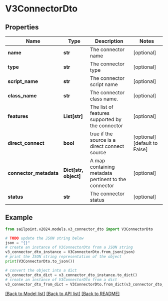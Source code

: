 # V3ConnectorDto


## Properties

Name | Type | Description | Notes
------------ | ------------- | ------------- | -------------
**name** | **str** | The connector name | [optional] 
**type** | **str** | The connector type | [optional] 
**script_name** | **str** | The connector script name | [optional] 
**class_name** | **str** | The connector class name. | [optional] 
**features** | **List[str]** | The list of features supported by the connector | [optional] 
**direct_connect** | **bool** | true if the source is a direct connect source | [optional] [default to False]
**connector_metadata** | **Dict[str, object]** | A map containing metadata pertinent to the connector | [optional] 
**status** | **str** | The connector status | [optional] 

## Example

```python
from sailpoint.v2024.models.v3_connector_dto import V3ConnectorDto

# TODO update the JSON string below
json = "{}"
# create an instance of V3ConnectorDto from a JSON string
v3_connector_dto_instance = V3ConnectorDto.from_json(json)
# print the JSON string representation of the object
print(V3ConnectorDto.to_json())

# convert the object into a dict
v3_connector_dto_dict = v3_connector_dto_instance.to_dict()
# create an instance of V3ConnectorDto from a dict
v3_connector_dto_from_dict = V3ConnectorDto.from_dict(v3_connector_dto_dict)
```
[[Back to Model list]](../README.md#documentation-for-models) [[Back to API list]](../README.md#documentation-for-api-endpoints) [[Back to README]](../README.md)


